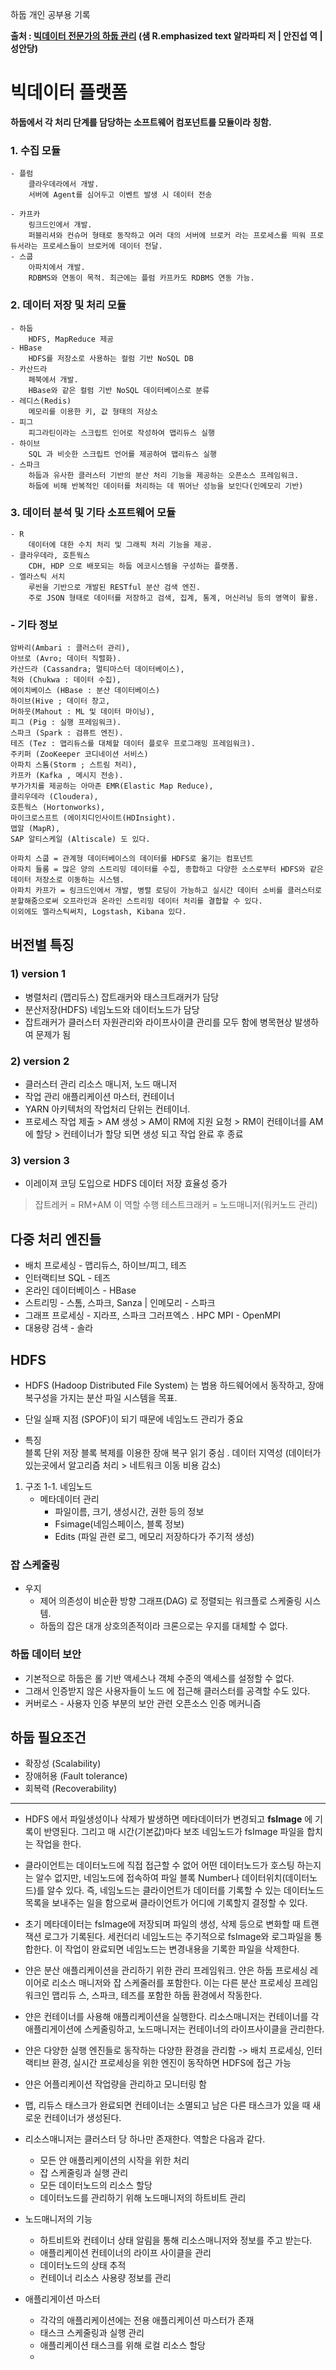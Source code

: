 하둡 개인 공부용 기록

**출처 : [빅데이터 전문가의 하둡 관리](https://book.naver.com/bookdb/book_detail.nhn?bid=14134329) (샘 R.emphasized text 알라파티 저 | 안진섭 역 | 성안당)**




# 빅데이터 플랫폼
**하둡에서 각 처리 단계를 담당하는 소프트웨어 컴포넌트를 모듈이라 칭함.**

### 1. 수집 모듈
    - 플럼
        클라우데라에서 개발. 
        서버에 Agent를 심어두고 이벤트 발생 시 데이터 전송

    - 카프카
        링크드인에서 개발.
        퍼블리셔와 컨슈머 형태로 동작하고 여러 대의 서버에 브로커 라는 프로세스를 띄워 프로듀서라는 프로세스들이 브로커에 데이터 전달.
    - 스쿱
        아파치에서 개발.  
        RDBMS와 연동이 목적. 최근에는 플럼 카프카도 RDBMS 연동 가능.
        
### 2. 데이터 저장 및 처리 모듈
    - 하둡
        HDFS, MapReduce 제공
    - HBase
        HDFS를 저장소로 사용하는 컬럼 기반 NoSQL DB
    - 카산드라
        페북에서 개발.
        HBase와 같은 컬럼 기반 NoSQL 데이터베이스로 분류
    - 레디스(Redis)
        메모리를 이용한 키, 값 형태의 저상소
    - 피그
        피그라틴이라는 스크립트 인어로 작성하여 맵리듀스 실행
    - 하이브
        SQL 과 비슷한 스크립트 언어를 제공하여 맵리듀스 실행
    - 스파크
        하둡과 유사한 클러스터 기반의 분산 처리 기능을 제공하는 오픈소스 프레임워크.
        하둡에 비해 반복적인 데이터를 처리하는 데 뛰어난 성능을 보인다(인메모리 기반)
        
### 3. 데이터 분석 및 기타 소프트웨어 모듈
    - R
        데이터에 대한 수치 처리 및 그래픽 처리 기능을 제공.
    - 클라우데라, 호튼웍스
        CDH, HDP 으로 배포되는 하둡 에코시스템을 구성하는 플랫폼.
    - 엘라스틱 서치
        루씬을 기반으로 개발된 RESTful 분산 검색 엔진.
        주로 JSON 형태로 데이터를 저장하고 검색, 집계, 통계, 머신러닝 등의 영역이 활용.
    
    
### - 기타 정보
    암바리(Ambari : 클러스터 관리),
    아브로 (Avro; 데이터 직렬화).
    카산드라 (Cassandra; 멀티마스터 데이터베이스),
    척와 (Chukwa : 데이터 수집),
    에이치베이스 (HBase : 분산 데이터베이스)
    하이브(Hive ; 데이터 창고,
    머하웃(Mahout : ML 및 데이터 마이닝),
    피그 (Pig : 실행 프레임워크).
    스파크 (Spark : 검퓨트 엔진).
    테즈 (Tez : 맵리듀스를 대체할 데이터 플로우 프로그래밍 프레임워크).
    주키퍼 (ZooKeeper 코디네이션 서비스)
    아파치 스톰(Storm ; 스트림 처리),
    카프카 (Kafka , 메시지 전송).
    부가가치를 제공하는 아마존 EMR(Elastic Map Reduce),
    클리우데라 (Cloudera),
    호튼웍스 (Hortonworks),
    마이크로스프트 (에이치디인사이트(HDInsight).
    맵알 (MapR),
    SAP 알티스케일 (Altiscale) 도 있다.

    아파치 스쿱 = 관계형 데이터베이스의 데이터를 HDFS로 옮기는 컴포넌트
    아파치 들룸 = 많은 양의 스트리밍 데이터를 수집, 종합하고 다양한 소스로부터 HDFS와 같은 데이터 저장소로 이동하는 시스템.
    아파치 카프가 = 링크드인에서 개발, 병렬 로딩이 가능하고 실시간 데이터 소비를 클러스터로 분할해줌으로써 오프라인과 온라인 스트리밍 데이터 처리를 결합할 수 있다.
    이외에도 엘라스틱써치, Logstash, Kibana 있다.



## 버전별 특징 
### 1) version 1
-   병렬처리 (맵리듀스) 
잡트래커와 태스크트래커가 담당 
- 분산저장(HDFS) 
네임노드와 데이터노드가 담당
-   잡트래커가 클러스터 자원관리와 라이프사이클 관리를 모두 함에 병목현상 발생하여 문제가 됨

### 2) version 2
- 클러스터 관리 
리소스 매니저, 노드 매니저 
- 작업 관리 
애플리케이션 마스터, 컨테이너
- YARN 아키텍처의 작업처리 단위는 컨테이너.
- 프로세스
	작업 제출 > AM 생성 > AM이 RM에 지원 요청 > RM이 컨테이너를 AM 에 할당 > 컨테이너가 할당 되면 생성 되고 작업 완료 후 종료
### 3) version 3
- 이레이져 코딩 도입으로 HDFS 데이터 저장 효율성 증가

> 잡트레커 = RM+AM 이 역할 수행 
> 테스트크래커 = 노드매니저(워커노드 관리) 

 
 
## 다중 처리 엔진들
- 배치 프로세싱 - 맵리듀스, 하이브/피그, 테즈
-   인터랙티브 SQL - 테즈
-   온라인 데이터베이스 - HBase
-   스트리밍 - 스톰, 스파크, Sanza | 인메모리 - 스파크
-   그래프 프로세싱 - 지라프, 스파크 그러프엑스 . HPC MPI - OpenMPI
-   대용량 검색 - 솔라 


## HDFS
- HDFS (Hadoop Distributed File System) 는 범용 하드웨어에서 동작하고, 장애 복구성을 가지는 분산 파일 시스템을 목표. 
- 단일 실패 지점 (SPOF)이 되기 때문에 네임노드 관리가 중요 

- 특징  
 블록 단위 저장 블록 복제를 이용한 장애 복구 읽기 중심 . 
 데이터 지역성 (데이터가 있는곳에서 알고리즘 처리 > 네트워크 이동 비용 감소)

1.  구조 
	1-1.  네임노드
	- 메타데이터 관리 
		- 파일이름, 크기, 생성시간, 권한 등의 정보 
		- Fsimage(네임스페이스, 블록 정보) 
		- Edits (파일 관련 로그, 메모리 저장하다가 주기적 생성) 

### 잡 스케줄링 
- 우지 
	- 제어 의존성이 비순환 방향 그래프(DAG) 로 정렬되는 워크플로 스케줄링 시스템. 
	- 하둡의 잡은 대개 상호의존적이라 크론으로는 우지를 대체할 수 없다. 

### 하둡 데이터 보안
- 기본적으로 하둡은 롤 기반 액세스나 객체 수준의 액세스를 설정할 수 없다. 
- 그래서 인증받지 않은 사용자들이 노드 에 접근해 클러스터를 공격할 수도 있다. 
- 커버로스 
		- 사용자 인증 부분의 보안 관련 오픈소스 인증 메커니즘


## 하둡 필요조건
- 확장성 (Scalability)
- 장애허용 (Fault tolerance)
- 회복력 (Recoverability)  
---
- HDFS 에서 파일생성이나 삭제가 발생하면 메타데이터가 변경되고 **fsImage** 에 기록이 반영된다. 그리고 매 시간(기본값)마다 보조 네임노드가 fsImage 파일을 합치는 작업을 한다.

-   클라이언트는 데이터노드에 직접 접근할 수 없어 어떤 데이터노드가 호스팅 하는지는 알수 없지만, 네임노드에 접속하여 파일 블록 Number나 데이터위치(데이터노드)를 알수 있다. 즉, 네임노드는 클라이언트가 데이터를 기록할 수 있는 데이터노드 목록을 보내주는 일을 함으로써 클라이언트가 어디에 기록할지 결정할 수 있다.
- 초기 메타데이터는 fsImage에 저장되며 파일의 생성, 삭제 등으로 변화할 때 트랜잭션 로그가 기록된다. 세컨더리 네임노드는 주기적으로 fsImage와 로그파일을 통합한다. 이 작업이 완료되면 네임노드는 변경내용을 기록한 파일을 삭제한다. 
- 얀은 분산 애플리케이션을 관리하기 위한 관리 프레임워크. 얀은 하둡 프로세싱 레이어로 리소스 매니저와 잡 스케줄러를 포함한다. 이는 다른 분산 프로세싱 프레임워크인 맵리듀 스, 스파크, 테즈를 포함한 하둡 환경에서 작동한다. 
- 얀은 컨테이너를 사용해 애플리케이션을 실행한다. 리소스매니저는 컨테이너를 각 애플리게이션에 스케줄링하고, 노드매니저는 컨테이너의 라이프사이클을 관리한다.  
- 얀은 다양한 실행 엔진들로 동작하는 다양한 환경을 관리함 -> 배치 프로세싱, 인터랙티브 환경, 실시간 프로세싱을 위한 엔진이 동작하면 HDFS에 접근 가능 
- 얀은 어플리케이션 작업량을 관리하고 모니터링 함 
- 맵, 리듀스 태스크가 완료되면 컨테이너는 소멸되고 남은 다른 태스크가 있을 때 새로운 컨테이너가 생성된다. 
- 리소스매니저는 클러스터 당 하나만 존재한다. 역할은 다음과 같다.
  -   모든 얀 애플리케이션의 시작을 위한 처리
  -   잡 스케줄링과 실행 관리
  -   모든 데이터노드의 리소스 할당
  -   데이터노드를 관리하기 위해 노드매니저의 하트비트 관리 
- 노드매니저의 기능
  - 하트비트와 컨테이너 상태 알림을 통해 리소스매니저와 정보를 주고 받는다.
  - 애플리케이션 컨테이너의 라이프 사이클을 관리
  - 데이터노드의 상태 추적
  - 컨테이너 리소스 사용량 정보를 관리 
- 애플리게이션 마스터 
  - 각각의 애플리케이션에는 전용 애플리케이션 마스터가 존재
  -   태스크 스케줄링과 실행 관리
  -  애플리케이션 태스크를 위해 로컬 리소스 할당
  - 
<!--stackedit_data:
eyJoaXN0b3J5IjpbMzE3Mzk3NTMzLC0yMTM1OTgyMzAyLC0xNj
kzNjAzODg3LC0xMzI3NzQwMzE3LC0xNDM3NzM2NjEzLC0xOTkx
OTgzNjE0XX0=
-->